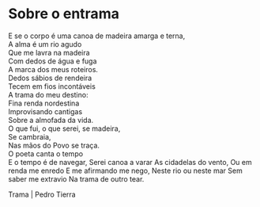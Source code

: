 # Sobre o entrama

E se o corpo é uma canoa de madeira amarga e terna,  
A alma é um rio agudo  
Que me lavra na madeira  
Com dedos de água e fuga  
A marca dos meus roteiros.  
Dedos sábios de rendeira   
Tecem em fios incontáveis  
A trama do meu destino:  
Fina renda nordestina  
Improvisando cantigas  
Sobre a almofada da vida.  
O que fui, o que serei, se madeira,   
Se cambraia,   
Nas mãos do Povo se traça.  
O poeta canta o tempo  
E o tempo é de navegar,
Serei canoa a varar
As cidadelas do vento,
Ou em renda me enredo
E me afirmando me nego,
Neste rio ou neste mar 
Sem saber me extravio
Na trama de outro tear.

Trama | Pedro Tierra
